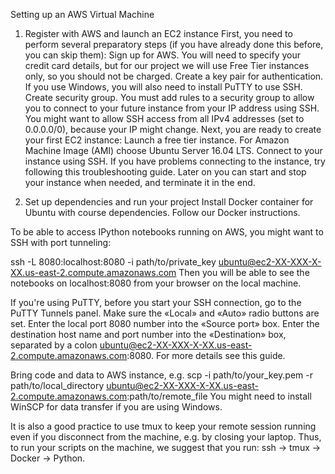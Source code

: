Setting up an AWS Virtual Machine

1. Register with AWS and launch an EC2 instance
First, you need to perform several preparatory steps (if you have already done this before, you can skip them):
Sign up for AWS. You will need to specify your credit card details, but for our project we will use Free Tier instances only, so you should not be charged.
Create a key pair for authentication. If you use Windows, you will also need to install PuTTY to use SSH.
Create security group. You must add rules to a security group to allow you to connect to your future instance from your IP address using SSH. You might want to allow SSH access from all IPv4 addresses (set to 0.0.0.0/0), because your IP might change.
Next, you are ready to create your first EC2 instance:
Launch a free tier instance. For Amazon Machine Image (AMI) choose Ubuntu Server 16.04 LTS.
Connect to your instance using SSH. If you have problems connecting to the instance, try following this troubleshooting guide.
Later on you can start and stop your instance when needed, and terminate it in the end.

2. Set up dependencies and run your project
Install Docker container for Ubuntu with course dependencies. Follow our Docker instructions.

To be able to access IPython notebooks running on AWS, you might want to SSH with port tunneling:

ssh -L 8080:localhost:8080 -i path/to/private_key ubuntu@ec2-XX-XXX-X-XX.us-east-2.compute.amazonaws.com
Then you will be able to see the notebooks on localhost:8080 from your browser on the local machine.

If you're using PuTTY, before you start your SSH connection, go to the PuTTY Tunnels panel. Make sure the «Local» and «Auto» radio buttons are set. Enter the local port 8080 number into the «Source port» box. Enter the destination host name and port number into the «Destination» box, separated by a colon ubuntu@ec2-XX-XXX-X-XX.us-east-2.compute.amazonaws.com:8080. For more details see this guide.

Bring code and data to AWS instance, e.g.
scp -i path/to/your_key.pem -r path/to/local_directory ubuntu@ec2-XX-XXX-X-XX.us-east-2.compute.amazonaws.com:path/to/remote_file
You might need to install WinSCP for data transfer if you are using Windows.

It is also a good practice to use tmux to keep your remote session running even if you disconnect from the machine, e.g. by closing your laptop.
Thus, to run your scripts on the machine, we suggest that you run: ssh -> tmux -> Docker -> Python.
